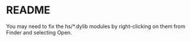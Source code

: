 # README

You may need to fix the hs/*.dylib modules by right-clicking on them from Finder
and selecting Open.
